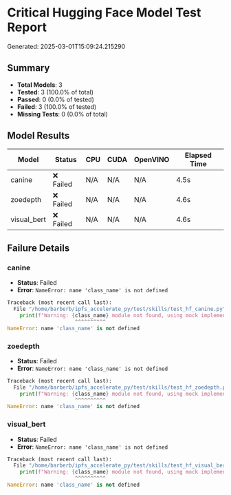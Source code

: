 # Critical Hugging Face Model Test Report

Generated: 2025-03-01T15:09:24.215290

## Summary

- **Total Models**: 3
- **Tested**: 3 (100.0% of total)
- **Passed**: 0 (0.0% of tested)
- **Failed**: 3 (100.0% of tested)
- **Missing Tests**: 0 (0.0% of total)

## Model Results

| Model | Status | CPU | CUDA | OpenVINO | Elapsed Time |
|-------|--------|-----|------|----------|---------------|
| canine | ❌ Failed | N/A | N/A | N/A | 4.5s |
| zoedepth | ❌ Failed | N/A | N/A | N/A | 4.6s |
| visual_bert | ❌ Failed | N/A | N/A | N/A | 4.6s |

## Failure Details

### canine

- **Status**: Failed
- **Error**: `NameError: name 'class_name' is not defined`

```python
Traceback (most recent call last):
  File "/home/barberb/ipfs_accelerate_py/test/skills/test_hf_canine.py", line 89, in <module>
    print(f"Warning: {class_name} module not found, using mock implementation")
                      ^^^^^^^^^^
NameError: name 'class_name' is not defined
```

### zoedepth

- **Status**: Failed
- **Error**: `NameError: name 'class_name' is not defined`

```python
Traceback (most recent call last):
  File "/home/barberb/ipfs_accelerate_py/test/skills/test_hf_zoedepth.py", line 89, in <module>
    print(f"Warning: {class_name} module not found, using mock implementation")
                      ^^^^^^^^^^
NameError: name 'class_name' is not defined
```

### visual_bert

- **Status**: Failed
- **Error**: `NameError: name 'class_name' is not defined`

```python
Traceback (most recent call last):
  File "/home/barberb/ipfs_accelerate_py/test/skills/test_hf_visual_bert.py", line 89, in <module>
    print(f"Warning: {class_name} module not found, using mock implementation")
                      ^^^^^^^^^^
NameError: name 'class_name' is not defined
```


